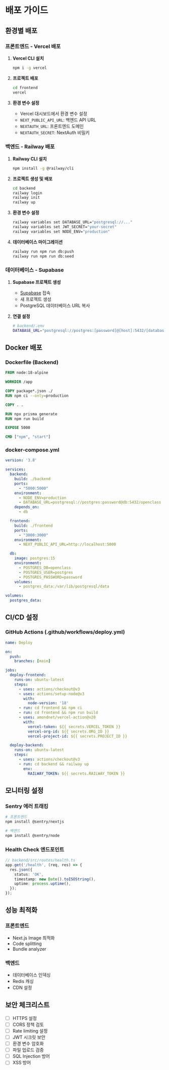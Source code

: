 # 배포 가이드

## 환경별 배포

### 프론트엔드 - Vercel 배포

1. **Vercel CLI 설치**
   ```bash
   npm i -g vercel
   ```

2. **프로젝트 배포**
   ```bash
   cd frontend
   vercel
   ```

3. **환경 변수 설정**
   - Vercel 대시보드에서 환경 변수 설정
   - `NEXT_PUBLIC_API_URL`: 백엔드 API URL
   - `NEXTAUTH_URL`: 프론트엔드 도메인
   - `NEXTAUTH_SECRET`: NextAuth 비밀키

### 백엔드 - Railway 배포

1. **Railway CLI 설치**
   ```bash
   npm install -g @railway/cli
   ```

2. **프로젝트 생성 및 배포**
   ```bash
   cd backend
   railway login
   railway init
   railway up
   ```

3. **환경 변수 설정**
   ```bash
   railway variables set DATABASE_URL="postgresql://..."
   railway variables set JWT_SECRET="your-secret"
   railway variables set NODE_ENV="production"
   ```

4. **데이터베이스 마이그레이션**
   ```bash
   railway run npm run db:push
   railway run npm run db:seed
   ```

### 데이터베이스 - Supabase

1. **Supabase 프로젝트 생성**
   - [Supabase](https://supabase.com) 접속
   - 새 프로젝트 생성
   - PostgreSQL 데이터베이스 URL 복사

2. **연결 설정**
   ```bash
   # backend/.env
   DATABASE_URL="postgresql://postgres:[password]@[host]:5432/[database]"
   ```

## Docker 배포

### Dockerfile (Backend)
```dockerfile
FROM node:18-alpine

WORKDIR /app

COPY package*.json ./
RUN npm ci --only=production

COPY . .

RUN npx prisma generate
RUN npm run build

EXPOSE 5000

CMD ["npm", "start"]
```

### docker-compose.yml
```yaml
version: '3.8'

services:
  backend:
    build: ./backend
    ports:
      - "5000:5000"
    environment:
      - NODE_ENV=production
      - DATABASE_URL=postgresql://postgres:password@db:5432/openclass
    depends_on:
      - db

  frontend:
    build: ./frontend
    ports:
      - "3000:3000"
    environment:
      - NEXT_PUBLIC_API_URL=http://localhost:5000

  db:
    image: postgres:15
    environment:
      - POSTGRES_DB=openclass
      - POSTGRES_USER=postgres
      - POSTGRES_PASSWORD=password
    volumes:
      - postgres_data:/var/lib/postgresql/data

volumes:
  postgres_data:
```

## CI/CD 설정

### GitHub Actions (.github/workflows/deploy.yml)
```yaml
name: Deploy

on:
  push:
    branches: [main]

jobs:
  deploy-frontend:
    runs-on: ubuntu-latest
    steps:
      - uses: actions/checkout@v3
      - uses: actions/setup-node@v3
        with:
          node-version: '18'
      - run: cd frontend && npm ci
      - run: cd frontend && npm run build
      - uses: amondnet/vercel-action@v20
        with:
          vercel-token: ${{ secrets.VERCEL_TOKEN }}
          vercel-org-id: ${{ secrets.ORG_ID }}
          vercel-project-id: ${{ secrets.PROJECT_ID }}

  deploy-backend:
    runs-on: ubuntu-latest
    steps:
      - uses: actions/checkout@v3
      - run: cd backend && railway up
        env:
          RAILWAY_TOKEN: ${{ secrets.RAILWAY_TOKEN }}
```

## 모니터링 설정

### Sentry 에러 트래킹
```bash
# 프론트엔드
npm install @sentry/nextjs

# 백엔드
npm install @sentry/node
```

### Health Check 엔드포인트
```typescript
// backend/src/routes/health.ts
app.get('/health', (req, res) => {
  res.json({
    status: 'OK',
    timestamp: new Date().toISOString(),
    uptime: process.uptime(),
  });
});
```

## 성능 최적화

### 프론트엔드
- Next.js Image 최적화
- Code splitting
- Bundle analyzer

### 백엔드
- 데이터베이스 인덱싱
- Redis 캐싱
- CDN 설정

## 보안 체크리스트

- [ ] HTTPS 설정
- [ ] CORS 정책 검토
- [ ] Rate limiting 설정
- [ ] JWT 시크릿 보안
- [ ] 환경 변수 암호화
- [ ] 파일 업로드 검증
- [ ] SQL Injection 방어
- [ ] XSS 방어